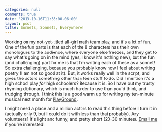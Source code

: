 ```yaml
---
categories: null
comments: true
date: '2013-10-16T11:36:00-06:00'
layout: post
title: Sonnets, Sonnets, Everywhere!
---
```


Working on my not-yet-titled all-girl math team play, and it's a lot of fun. One of the fun parts is that each of the 8 characters has their own monologues to the audience, where everyone else freezes, and they get to say what's going on in the mind (yes, I know it's nothing new), but the fun (and challenging) part for me is that I'm writing each of these as a sonnet! So extra challenging, because you probably know how I feel about writing poetry (I am not so good at it). But, it works really well in the script, and gives the actors something other than teen stuff to do. Did I mention it's a high school play *for* high schoolers? Because it is. So I have out my trusty rhyming dictionary, which is much harder to use than you'd think, and trudging through. I think this is a good warm up for writing my ten-minute musical next month for [PlayGround](http://www.playground-sf.org/).

I might need a place and a million actors to read this thing before I turn it in (actually only 9, but I could do it with less than that probably). Any volunteers? It's light and funny, and pretty short (20-30 minutes). [Email me](mailto:rnbublitz@gmail.com) if you're interested!